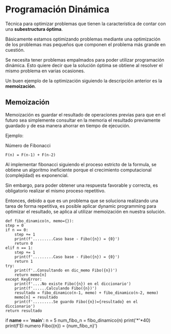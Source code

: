 # Programación Dinámica

Técnica para optimizar problemas que tienen la característica de contar con una **subestructura óptima**.

Básicamente estamos optimizando problemas mediante una optimización de los problemas mas pequeños que componen el problema más grande en cuestión.

Se necesita tener problemas empalmados para poder utilizar programación dinámica. Esto quiere decir que la solución óptima se obtiene al resolver el mismo problema en varias ocasiones.

Un buen ejemplo de la optimización siguiendo la descripción anterior es la **memoización**.

## Memoización

Memoización es guardar el resultado de operaciones previas para que en el futuro sea simplemente consultar en la memoria el resultado previamente guardado y de esa manera ahorrar en tiempo de ejecución.

Ejemplo:

Número de Fibonacci

    F(n) = F(n-1) + F(n-2)

 
Al implementar fibonacci siguiendo el proceso estricto de la formula, se obtiene un algoritmo ineficiente porque el crecimiento computacional (complejidad) es exponencial.

Sin embargo, para poder obtener una respuesta favorable y correcta, es obligatorio realizar el mismo proceso repetitivo.

Entonces, debido a que es un problema que se soluciona realizando una tarea de forma repetitiva, es posible aplicar dynamic programming para optimizar el resultado, se aplica al utilizar memoización en nuestra solución.

    def fibo_dinamico(n, memo={}):
    step = 0
    if n == 0:
        step += 1
        print(f'.........Caso base - Fibo({n}) = {0}')
        return 0
    elif n == 1:
        step += 1
        print(f'.........Caso base - Fibo({n}) = {0}')
        return 1
    try:
        print(f'..Consultando en dic_memo Fibo({n})')
        return memo[n]
    except KeyError:
        print(f'....No existe Fibo({n}) en el diccionario')
        print(f'......Calculando Fibo({n})')
        resultado = fibo_dinamico(n-1, memo) + fibo_dinamico(n-2, memo)
        memo[n] = resultado
        print(f'.........Se guardo Fibo({n})={resultado} en el diccionario')
    return resultado

if __name__ == '__main__':
    n = 5
    num_fibo_n = fibo_dinamico(n)
    print('*'*40)
    print(f'El numero Fibo({n}) = {num_fibo_n}')


<!--stackedit_data:
eyJoaXN0b3J5IjpbNDI4NTg2MzddfQ==
-->